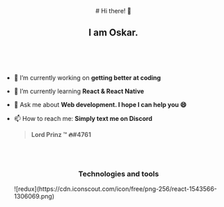 <div align="center"># Hi there! 👋</br>
  <h2>I am Oskar.</h2>
  <br/>
</div>

<br/>
<br/>

- 🔭 I’m currently working on <b>getting better at coding</b>
- 🌱 I’m currently learning <b>React & React Native</b>
- 💬 Ask me about <b>Web development. I hope I can help you 😄 </b>
- 📫 How to reach me: <b>Simply text me on Discord 
  ><c2>Lord Prinz ™ 🔥#4761</b>
 
  <br/>
  <br/>
  
  <h3 align="center">Technologies and tools </h3>
  ![redux](https://cdn.iconscout.com/icon/free/png-256/react-1543566-1306069.png)


